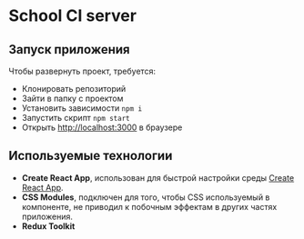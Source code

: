 # School CI server

## Запуск приложения

Чтобы развернуть проект, требуется:

* Клонировать репозиторий
* Зайти в папку с проектом
* Установить зависимости `npm i`
* Запустить скрипт `npm start`
* Открыть [http://localhost:3000](http://localhost:3000) в браузере

## Используемые технологии

* **Create React App**, использован для быстрой настройки среды [Create React App](https://github.com/facebook/create-react-app).
* **CSS Modules**, подключен для того, чтобы CSS используемый в компоненте, не приводил к побочным эффектам в других частях приложения.
* **Redux Toolkit**
